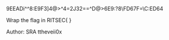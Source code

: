 9EEADi^^8:E9F3]4@>^4=2J32==^D@>6E9:?8\FD67F=\C:ED64

Wrap the flag in RITSEC{ }

Author: SRA ttheveii0x